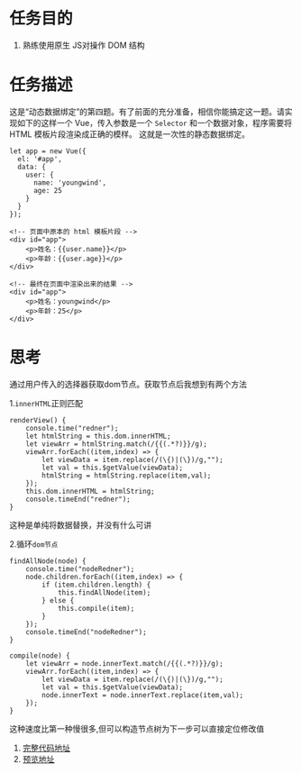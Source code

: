 # 任务目的
1. 熟练使用原生 JS对操作 DOM 结构

# 任务描述
这是“动态数据绑定”的第四题。有了前面的充分准备，相信你能搞定这一题。请实现如下的这样一个 Vue，传入参数是一个 `Selector` 和一个数据对象，程序需要将 HTML 模板片段渲染成正确的模样。 这就是一次性的静态数据绑定。

    let app = new Vue({
      el: '#app',
      data: {
        user: {
          name: 'youngwind',
          age: 25
        }
      }
    });

    <!-- 页面中原本的 html 模板片段 -->
    <div id="app">
        <p>姓名：{{user.name}}</p>
        <p>年龄：{{user.age}}</p>
    </div>

    <!-- 最终在页面中渲染出来的结果 -->
    <div id="app">
        <p>姓名：youngwind</p>
        <p>年龄：25</p>
    </div>

# 思考
通过用户传入的选择器获取dom节点。获取节点后我想到有两个方法

1.`innerHTML`正则匹配

    renderView() {
        console.time("redner");
        let htmlString = this.dom.innerHTML;
        let viewArr = htmlString.match(/{{(.*?)}}/g);
        viewArr.forEach((item,index) => {
            let viewData = item.replace(/(\{)|(\})/g,"");
            let val = this.$getValue(viewData);
            htmlString = htmlString.replace(item,val);
        });
        this.dom.innerHTML = htmlString;
        console.timeEnd("redner");
    }

这种是单纯将数据替换，并没有什么可讲

2.循环`dom节点`

    findAllNode(node) {
        console.time("nodeRedner");
        node.children.forEach((item,index) => {
            if (item.children.length) {
                this.findAllNode(item);
            } else {
                this.compile(item);
            }
        });
        console.timeEnd("nodeRedner");
    }

    compile(node) {
        let viewArr = node.innerText.match(/{{(.*?)}}/g);
        viewArr.forEach((item,index) => {
            let viewData = item.replace(/(\{)|(\})/g,"");
            let val = this.$getValue(viewData);
            node.innerText = node.innerText.replace(item,val);
        });
    }

这种速度比第一种慢很多,但可以构造节点树为下一步可以直接定位修改值

1. [完整代码地址](https://github.com/mumofa/ife-vue/blob/master/task4/vue.js)
2. [预览地址](https://mumofa.github.io/ife-vue/task4/index.html)